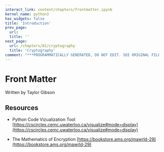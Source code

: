 ```yaml
---
interact_link: content/chapters/frontmatter.ipynb
kernel_name: python3
has_widgets: false
title: 'Introduction'
prev_page:
  url: 
  title: ''
next_page:
  url: /chapters/01/cryptography
  title: 'Cryptography'
comment: "***PROGRAMMATICALLY GENERATED, DO NOT EDIT. SEE ORIGINAL FILES IN /content***"
---
```



# Front Matter

Written by Taylor Gibson



## Resources

* Python Code Vizualization Tool
[https://cscircles.cemc.uwaterloo.ca/visualize#mode=display](https://cscircles.cemc.uwaterloo.ca/visualize#mode=display)


* The Mathematics of Encryption
[https://bookstore.ams.org/mawrld-29](https://bookstore.ams.org/mawrld-29)


